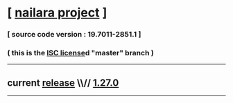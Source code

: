 
# [ [nailara project](http://www.nailara.net/) ]

### [ source code version : 19.7011-2851.1 ]

### ( this is the [ISC license](license)d "master" branch )
---
## current [release](https://github.com/anotherlink/nailara/releases) \\\\// [1.27.0](https://github.com/anotherlink/nailara/releases/tag/1.27.0)
---
